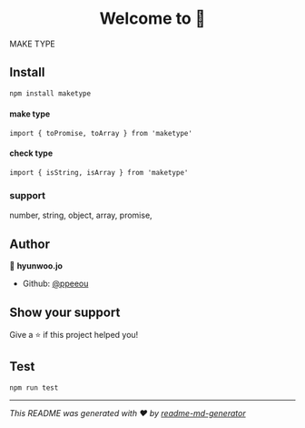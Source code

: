 <h1 align="center">Welcome to  👋</h1>
<p>MAKE TYPE</p>


## Install

```sh
npm install maketype
```

#### make type
```
import { toPromise, toArray } from 'maketype'
```

#### check type
```
import { isString, isArray } from 'maketype'
```

### support
<p>
number, string, object, array, promise, 
</p>

## Author

👤 **hyunwoo.jo**

* Github: [@ppeeou](https://github.com/ppeeou)

## Show your support

Give a ⭐️ if this project helped you!

## Test
```
npm run test
```

***
_This README was generated with ❤️ by [readme-md-generator](https://github.com/kefranabg/readme-md-generator)_